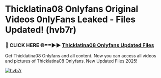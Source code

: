 # Thicklatina08 Onlyfans Original Videos 0nlyFans Leaked - Files Updated! (hvb7r)

<h3>🔴 CLICK HERE 🌐==►► <a href="https://tinyurl.com/2m67pmp6" rel="nofollow">Thicklatina08 Onlyfans Updated Files</a></h3>

Get Thicklatina08 Onlyfans and all content. Now you can access all videos and pictures of Thicklatina08 Onlyfans. New Updated Files 2025!

[![hvb7r](https://i.imgur.com/H4QAA4z.gif)](https://tinyurl.com/2m67pmp6)